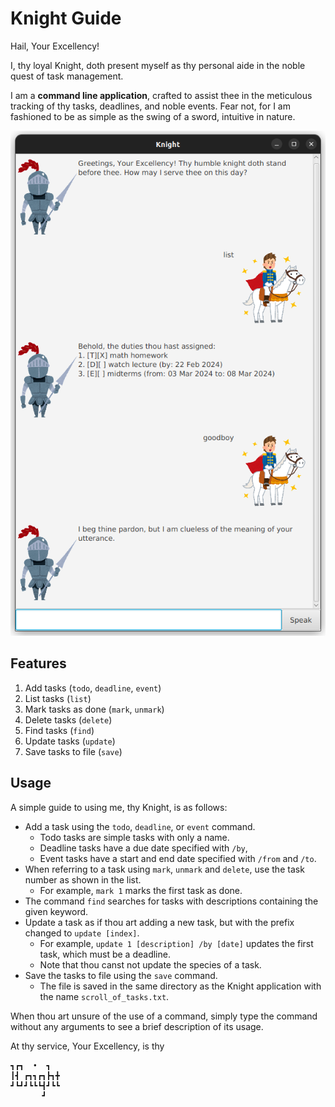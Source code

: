 # Knight Guide

Hail, Your Excellency!

I, thy loyal Knight, doth present myself as thy personal aide in the noble quest of task management.

I am a **command line application**,
crafted to assist thee in the meticulous tracking of thy tasks, deadlines, and noble events.
Fear not, for I am fashioned to be as simple as the swing of a sword, intuitive in nature.

![A screenshot of the basic Knight interface](/docs/Ui.png)

## Features
1. Add tasks (`todo`, `deadline`, `event`)
2. List tasks (`list`)
3. Mark tasks as done (`mark`, `unmark`)
4. Delete tasks (`delete`)
5. Find tasks (`find`)
6. Update tasks (`update`)
7. Save tasks to file (`save`)

## Usage
A simple guide to using me, thy Knight, is as follows:

- Add a task using the `todo`, `deadline`, or `event` command.
    - Todo tasks are simple tasks with only a name.
    - Deadline tasks have a due date specified with `/by`,
    - Event tasks have a start and end date specified with `/from` and `/to`.
- When referring to a task using `mark`, `unmark` and `delete`, use the task number as shown in the list.
    - For example, `mark 1` marks the first task as done.
- The command `find` searches for tasks with descriptions containing the given keyword.
- Update a task as if thou art adding a new task, but with the prefix changed to `update [index]`.
    - For example, `update 1 [description] /by [date]` updates the first task, which must be a deadline.
    - Note that thou canst not update the species of a task.
- Save the tasks to file using the `save` command.
    - The file is saved in the same directory as the Knight application with the name `scroll_of_tasks.txt`.

When thou art unsure of the use of a command,
simply type the command without any arguments to see a brief description of its usage.

At thy service, Your Excellency, is thy
   ```
┓┏┓  •  ┓  
┃┫ ┏┓┓┏┓┣┓╋
┛┗┛┛┗┗┗┫┛┗┗
          ┛
   ```
